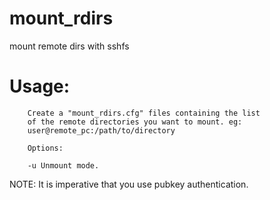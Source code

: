 mount_rdirs
===========

mount remote dirs with sshfs

Usage:
=====
        Create a "mount_rdirs.cfg" files containing the list
        of the remote directories you want to mount. eg:
        user@remote_pc:/path/to/directory
        
        Options:
        
        -u Unmount mode.

NOTE: It is imperative that you use pubkey authentication.
